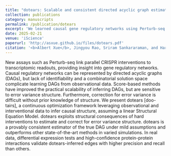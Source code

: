 ```yaml
---
title: "dotears: Scalable and consistent directed acyclic graph estimation using observational and interventional data"
collection: publications
category: manuscripts
permalink: /publication/dotears
excerpt: 'We learned causal gene regulatory networks using Perturb-seq data.'
date: 2025-02-21
venue: 'iScience'
paperurl: 'http://asxue.github.io/files/dotears.pdf'
citation: '<b>Albert Xue</b>, Jingyou Rao, Sriram Sankararaman, and Harold Pimentel (2025). &quot;dotears: Scalable and consistent directed acyclic graph estimation using observational and interventional data.&quot; <i>iScience</i>, Volume 28, Issue 2, 111673. doi.org/10.1016/j.isci.2024.111673.'
---
```


New assays such as Perturb-seq link parallel CRISPR interventions to transcriptomic readouts, providing insight into gene regulatory networks. Causal regulatory networks can be represented by directed acyclic graphs (DAGs), but lack of identifiability and a combinatorial solution space complicate learning DAGs from observational data. Score-based methods have improved the practical scalability of inferring DAGs, but are sensitive to error variance structure. Furthermore, correction for error variance is difficult without prior knowledge of structure. We present dotears [doo-tairs], a continuous optimization framework leveraging observational and interventional data to infer causal structure, assuming a linear Structural Equation Model. dotears exploits structural consequences of hard interventions to estimate and correct for error variance structure. dotears is a provably consistent estimator of the true DAG under mild assumptions and outperforms other state-of-the-art methods in varied simulations. In real data, differential expression tests and high-confidence protein-protein interactions validate dotears-inferred edges with higher precision and recall than others.